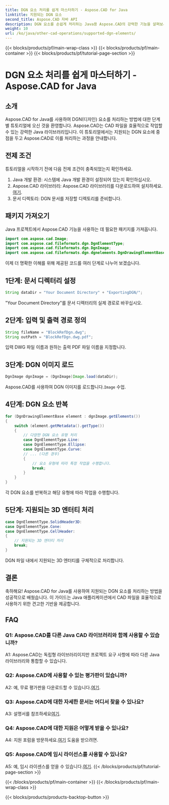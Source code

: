 ```yaml
---
title: DGN 요소 처리를 쉽게 마스터하기 - Aspose.CAD for Java
linktitle: 지원되는 DGN 요소
second_title: Aspose.CAD 자바 API
description: DGN 요소를 손쉽게 처리하는 Java용 Aspose.CAD의 강력한 기능을 살펴보세요. 당사의 단계별 가이드는 CAD 파일 처리를 위한 원활한 통합을 보장합니다.
weight: 10
url: /ko/java/other-cad-operations/supported-dgn-elements/
---
```


{{< blocks/products/pf/main-wrap-class >}}
{{< blocks/products/pf/main-container >}}
{{< blocks/products/pf/tutorial-page-section >}}

# DGN 요소 처리를 쉽게 마스터하기 - Aspose.CAD for Java

## 소개

Aspose.CAD for Java를 사용하여 DGN(디자인) 요소를 처리하는 방법에 대한 단계별 튜토리얼에 오신 것을 환영합니다. Aspose.CAD는 CAD 파일을 효율적으로 작업할 수 있는 강력한 Java 라이브러리입니다. 이 튜토리얼에서는 지원되는 DGN 요소에 중점을 두고 Aspose.CAD로 이를 처리하는 과정을 안내합니다.

## 전제 조건

튜토리얼을 시작하기 전에 다음 전제 조건이 충족되었는지 확인하세요.

1. Java 개발 환경: 시스템에 Java 개발 환경이 설정되어 있는지 확인하십시오.
2.  Aspose.CAD 라이브러리: Aspose.CAD 라이브러리를 다운로드하여 설치하세요.[여기](https://releases.aspose.com/cad/java/).
3. 문서 디렉토리: DGN 문서를 저장할 디렉토리를 준비합니다.

## 패키지 가져오기

Java 프로젝트에서 Aspose.CAD 기능을 사용하는 데 필요한 패키지를 가져옵니다.

```java
import com.aspose.cad.Image;
import com.aspose.cad.fileformats.dgn.DgnElementType;
import com.aspose.cad.fileformats.dgn.DgnImage;
import com.aspose.cad.fileformats.dgn.dgnelements.DgnDrawingElementBase;
```

이제 더 명확한 이해를 위해 제공된 코드를 여러 단계로 나누어 보겠습니다.

## 1단계: 문서 디렉터리 설정

```java
String dataDir = "Your Document Directory" + "ExportingDGN/";
```

"Your Document Directory"를 문서 디렉터리의 실제 경로로 바꾸십시오.

## 2단계: 입력 및 출력 경로 정의

```java
String fileName = "BlockRefDgn.dwg";
String outPath = "BlockRefDgn.dwg.pdf";
```

입력 DWG 파일 이름과 원하는 출력 PDF 파일 이름을 지정합니다.

## 3단계: DGN 이미지 로드

```java
DgnImage dgnImage = (DgnImage)Image.load(dataDir);
```

 Aspose.CAD를 사용하여 DGN 이미지를 로드합니다.`Image` 수업.

## 4단계: DGN 요소 반복

```java
for (DgnDrawingElementBase element : dgnImage.getElements())
{
    switch (element.getMetadata().getType())
    {
        // 다양한 DGN 요소 유형 처리
        case DgnElementType.Line:
        case DgnElementType.Ellipse:
        case DgnElementType.Curve:
        // ... (다른 경우)
        {
            // 요소 유형에 따라 특정 작업을 수행합니다.
            break;
        }
    }
}
```

각 DGN 요소를 반복하고 해당 유형에 따라 작업을 수행합니다.

## 5단계: 지원되는 3D 엔터티 처리

```java
case DgnElementType.SolidHeader3D:
case DgnElementType.Cone:
case DgnElementType.CellHeader:
{
    // 지원되는 3D 엔터티 처리
    break;
}
```

DGN 파일 내에서 지원되는 3D 엔터티를 구체적으로 처리합니다.

## 결론

축하해요! Aspose.CAD for Java를 사용하여 지원되는 DGN 요소를 처리하는 방법을 성공적으로 배웠습니다. 이 가이드는 Java 애플리케이션에서 CAD 파일을 효율적으로 사용하기 위한 견고한 기반을 제공합니다.

## FAQ

### Q1: Aspose.CAD를 다른 Java CAD 라이브러리와 함께 사용할 수 있습니까?

A1: Aspose.CAD는 독립형 라이브러리이지만 프로젝트 요구 사항에 따라 다른 Java 라이브러리와 통합할 수 있습니다.

### Q2: Aspose.CAD에 사용할 수 있는 평가판이 있습니까?

 A2: 예, 무료 평가판을 다운로드할 수 있습니다.[여기](https://releases.aspose.com/).

### Q3: Aspose.CAD에 대한 자세한 문서는 어디서 찾을 수 있나요?

 A3: 설명서를 참조하세요[여기](https://reference.aspose.com/cad/java/).

### Q4: Aspose.CAD에 대한 지원은 어떻게 받을 수 있나요?

 A4: 지원 포럼을 방문하세요.[여기](https://forum.aspose.com/c/cad/19) 도움을 받으려면.

### Q5: Aspose.CAD에 임시 라이선스를 사용할 수 있나요?

 A5: 예, 임시 라이센스를 얻을 수 있습니다.[여기](https://purchase.aspose.com/temporary-license/).
{{< /blocks/products/pf/tutorial-page-section >}}

{{< /blocks/products/pf/main-container >}}
{{< /blocks/products/pf/main-wrap-class >}}

{{< blocks/products/products-backtop-button >}}
